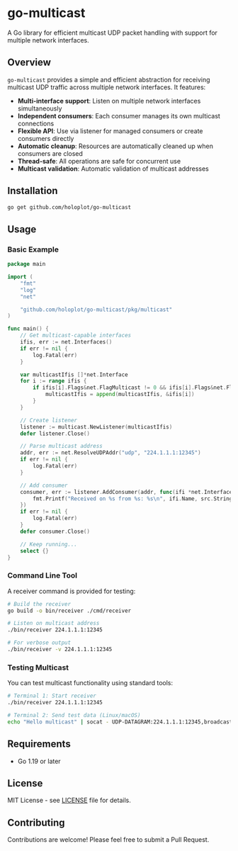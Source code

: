 # go-multicast

A Go library for efficient multicast UDP packet handling with support for multiple network interfaces.

## Overview

`go-multicast` provides a simple and efficient abstraction for receiving multicast UDP traffic across multiple network interfaces. It features:

- **Multi-interface support**: Listen on multiple network interfaces simultaneously
- **Independent consumers**: Each consumer manages its own multicast connections
- **Flexible API**: Use via listener for managed consumers or create consumers directly
- **Automatic cleanup**: Resources are automatically cleaned up when consumers are closed
- **Thread-safe**: All operations are safe for concurrent use
- **Multicast validation**: Automatic validation of multicast addresses

## Installation

```bash
go get github.com/holoplot/go-multicast
```

## Usage

### Basic Example

```go
package main

import (
    "fmt"
    "log"
    "net"

    "github.com/holoplot/go-multicast/pkg/multicast"
)

func main() {
    // Get multicast-capable interfaces
    ifis, err := net.Interfaces()
    if err != nil {
        log.Fatal(err)
    }

    var multicastIfis []*net.Interface
    for i := range ifis {
        if ifis[i].Flags&net.FlagMulticast != 0 && ifis[i].Flags&net.FlagUp != 0 {
            multicastIfis = append(multicastIfis, &ifis[i])
        }
    }

    // Create listener
    listener := multicast.NewListener(multicastIfis)
    defer listener.Close()

    // Parse multicast address
    addr, err := net.ResolveUDPAddr("udp", "224.1.1.1:12345")
    if err != nil {
        log.Fatal(err)
    }

    // Add consumer
    consumer, err := listener.AddConsumer(addr, func(ifi *net.Interface, src net.Addr, payload []byte) {
        fmt.Printf("Received on %s from %s: %s\n", ifi.Name, src.String(), string(payload))
    })
    if err != nil {
        log.Fatal(err)
    }
    defer consumer.Close()

    // Keep running...
    select {}
}
```

### Command Line Tool

A receiver command is provided for testing:

```bash
# Build the receiver
go build -o bin/receiver ./cmd/receiver

# Listen on multicast address
./bin/receiver 224.1.1.1:12345

# For verbose output
./bin/receiver -v 224.1.1.1:12345
```

### Testing Multicast

You can test multicast functionality using standard tools:

```bash
# Terminal 1: Start receiver
./bin/receiver 224.1.1.1:12345

# Terminal 2: Send test data (Linux/macOS)
echo "Hello multicast" | socat - UDP-DATAGRAM:224.1.1.1:12345,broadcast
```

## Requirements

- Go 1.19 or later

## License

MIT License - see [LICENSE](LICENSE) file for details.

## Contributing

Contributions are welcome! Please feel free to submit a Pull Request.
